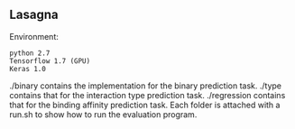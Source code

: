 ## Lasagna

Environment:

    python 2.7
    Tensorflow 1.7 (GPU)
    Keras 1.0
    
./binary contains the implementation for the binary prediction task.
./type contains that for the interaction type prediction task.
./regression contains that for the binding affinity prediction task.
Each folder is attached with a run.sh to show how to run the evaluation program.
